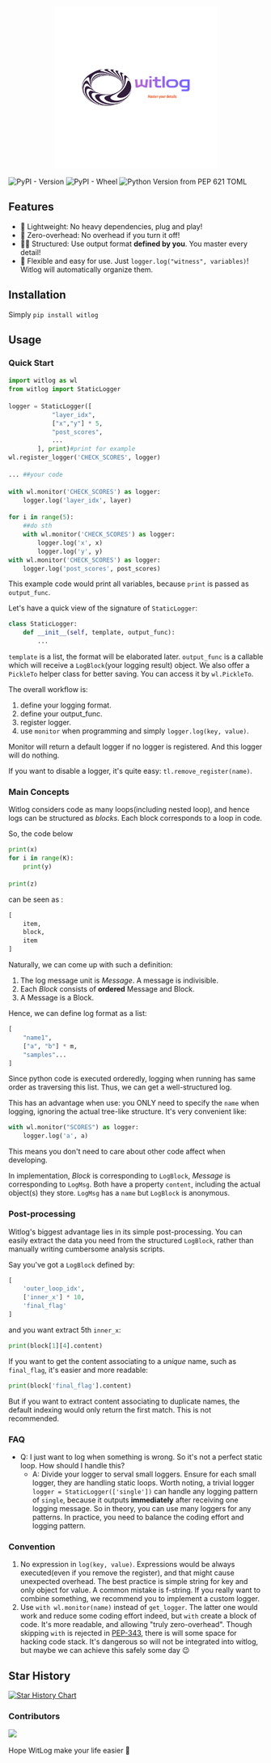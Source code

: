 <div align="center">
  <img src="./blog/logo.svg" alt="Logo" width="320" />
</div>


![PyPI - Version](https://img.shields.io/pypi/v/witlog) ![PyPI - Wheel](https://img.shields.io/pypi/wheel/witlog) ![Python Version from PEP 621 TOML](https://img.shields.io/python/required-version-toml?tomlFilePath=https%3A%2F%2Fraw.githubusercontent.com%2FTomorrowdawn%2FWitLog%2Fmain%2Fpyproject.toml)


## Features

- 🎈 Lightweight: No heavy dependencies, plug and play!
- 🎯 Zero-overhead: No overhead if you turn it off!
- 👨‍🎓 Structured: Use output format **defined by you**. You master every detail!
- 🔧 Flexible and easy for use. Just `logger.log("witness", variables)`! Witlog will automatically organize them.

## Installation

Simply `pip install witlog`

## Usage

### Quick Start

```py
import witlog as wl
from witlog import StaticLogger

logger = StaticLogger([
            "layer_idx",
            ["x","y"] * 5,
            "post_scores",
            ...
        ], print)#print for example
wl.register_logger('CHECK_SCORES', logger)

... ##your code

with wl.monitor('CHECK_SCORES') as logger:
    logger.log('layer_idx', layer)

for i in range(5):
    ##do sth
    with wl.monitor('CHECK_SCORES') as logger:
        logger.log('x', x)
        logger.log('y', y)
with wl.monitor('CHECK_SCORES') as logger:
    logger.log('post_scores', post_scores)
```

This example code would print all variables, because `print` is passed as `output_func`.

Let's have a quick view of the signature of `StaticLogger`:

```py
class StaticLogger:
    def __init__(self, template, output_func):
        ...
```

`template` is a list, the format will be elaborated later. `output_func` is a callable which will receive a `LogBlock`(your logging result) object. We also offer a `PickleTo` helper class for better saving. You can access it by `wl.PickleTo`.

The overall workflow is:

1. define your logging format.
2. define your output_func.
3. register logger.
4. use `monitor` when programming and simply `logger.log(key, value)`.

Monitor will return a default logger if no logger is registered. And this logger will do nothing.

If you want to disable a logger, it's quite easy: `tl.remove_register(name)`.

### Main Concepts

Witlog considers code as many loops(including nested loop), and hence logs can be structured as *blocks*. Each block corresponds to a loop in code.

So, the code below

```py
print(x)
for i in range(K):
    print(y)

print(z)
```

can be seen as :

```py
[
    item,
    block,
    item
]
```

Naturally, we can come up with such a definition:

1. The log message unit is *Message*. A message is indivisible.
2. Each *Block* consists of **ordered** Message and Block.
3. A Message is a Block.

Hence, we can define log format as a list:

```py
[
    "name1",
    ["a", "b"] * m,
    "samples"...
]
```

Since python code is executed orderedly, logging when running has same order as traversing this list. Thus, we can get a well-structured log. 

This has an advantage when use: you ONLY need to specify the `name` when logging, ignoring the actual tree-like structure. It's very convenient like:

```py
with wl.monitor("SCORES") as logger:
    logger.log('a', a)
```

This means you don't need to care about other code affect when developing.

In implementation, *Block* is corresponding to `LogBlock`, *Message* is corresponding to `LogMsg`. Both have a property `content`, including the actual object(s) they store. `LogMsg` has a `name` but `LogBlock` is anonymous.

### Post-processing

Witlog's biggest advantage lies in its simple post-processing. You can easily extract the data you need from the structured `LogBlock`, rather than manually writing cumbersome analysis scripts.

Say you've got a `LogBlock` defined by:

```py
[
    'outer_loop_idx',
    ['inner_x'] * 10,
    'final_flag'
]
```

and you want extract 5th `inner_x`:

```py
print(block[1][4].content)
```

If you want to get the content associating to a *unique* name, such as `final_flag`, it's easier and more readable:

```py
print(block['final_flag'].content)
```

But if you want to extract content associating to duplicate names, the default indexing would only return the first match. This is not recommended.

### FAQ

- Q: I just want to log when something is wrong. So it's not a perfect static loop. How should I handle this?
  - A: Divide your logger to serval small loggers. Ensure for each small logger, they are handling static loops. Worth noting, a trivial logger `logger = StaticLogger(['single'])` can handle any logging pattern of `single`, because it outputs **immediately** after receiving one logging message. So in theory, you can use many loggers for any patterns. In practice, you need to balance the coding effort and logging pattern.

### Convention

1. No expression in `log(key, value)`. Expressions would be always executed(even if you remove the register), and that might cause unexpected overhead. The best practice is simple string for key and only object for value. A common mistake is f-string. If you really want to combine something, we recommend you to implement a custom logger.
2. Use `with wl.monitor(name)` instead of `get_logger`. The latter one would work and reduce some coding effort indeed, but `with` create a block of code. It's more readable, and allowing "truly zero-overhead". Though skipping `with` is rejected in [PEP-343](https://peps.python.org/pep-0343/), there is will some space for hacking code stack. It's dangerous so will not be integrated into witlog, but maybe we can achieve this safely some day 😉

## Star History

[![Star History Chart](https://api.star-history.com/svg?repos=Tomorrowdawn/WitLog&type=Date)](https://star-history.com/#Tomorrowdawn/WitLog&Date)

### Contributors

![](https://contrib.rocks/image?repo=Tomorrowdawn/WitLog)

Hope WitLog make your life easier 🌹